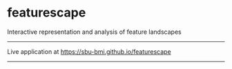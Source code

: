 # featurescape
Interactive representation and analysis of feature landscapes
___
Live application at https://sbu-bmi.github.io/featurescape
___

